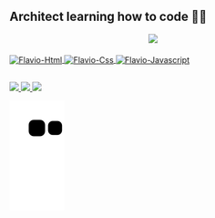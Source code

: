 ## Architect learning how to code 👨‍💻
<div align="center">
  <a href="https://github.com/FlavioMattosDev">

  <img height="160em" src="https://github-readme-stats.vercel.app/api/top-langs/?username=FlavioMattosDev&layout=compact&langs_count=7&theme=dracula"/>
</div>
  
  <div style="display: inline_block"><br>
  <img align="center" alt="Flavio-Html" height="30" width="40" src="https://cdn.jsdelivr.net/gh/devicons/devicon/icons/html5/html5-original.svg">
  <img align="center" alt="Flavio-Css" height="30" width="40" src="https://cdn.jsdelivr.net/gh/devicons/devicon/icons/css3/css3-original.svg">
  <img align="center" alt="Flavio-Javascript" height="30" width="40" src="https://cdn.jsdelivr.net/gh/devicons/devicon/icons/javascript/javascript-original.svg">
</div>
  
##
  
<div> 
  <a href="https://www.instagram.com/flaviom17/" target="_blank">
    <img src="https://img.shields.io/badge/-Instagram-%23E4405F?style=for-the-badge&logo=instagram&logoColor=white" target="_blank">
  </a>

  <a href="https://www.linkedin.com/in/flavio-mattos/" target="_blank">
    <img src="https://img.shields.io/badge/LinkedIn-0077B5?style=for-the-badge&logo=linkedin&logoColor=white"  target="_blank">
  </a>

  <a href = "mailto:flaviomdev@gmail.com">
    <img src="https://img.shields.io/badge/-Gmail-%23333?style=for-the-badge&logo=gmail&logoColor=white" target="_blank">
  </a>

  ![Snake animation](https://github.com/FlavioMattosDev/FlavioMattosDev/blob/output/github-contribution-grid-snake.svg)
 
</div>

